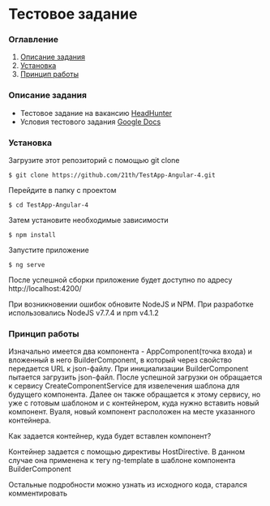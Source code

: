 # Тестовое задание

### Оглавление
1. [Описание задания](#Описание-задания)
2. [Установка](#Установка)
3. [Принцип работы](#Принцип-работы)

### Описание задания
- Тестовое задание на вакансию [HeadHunter]
- Условия тестового задания [Google Docs]

### Установка

Загрузите этот репозиторий с помощью git clone
```
$ git clone https://github.com/21th/TestApp-Angular-4.git
```
Перейдите в папку с проектом
```
$ cd TestApp-Angular-4
```
Затем установите необходимые зависимости
```
$ npm install
```
Запустите приложение
```
$ ng serve
```
После успешной сборки приложение будет доступно по адресу http://localhost:4200/

При возникновении ошибок обновите NodeJS и NPM. При разработке использовались NodeJS v7.7.4 и npm v4.1.2

### Принцип работы
Изначально имеется два компонента - AppComponent(точка входа) и вложенный в него BuilderComponent, в который через свойство передается URL к json-файлу. При инициализации BuilderComponent пытается загрузить json-файл. После успешной загрузки он обращается к сервису CreateComponentService для извелечения шаблона для будущего компонента. Далее он также обращается к этому сервису, но уже с готовым шаблоном и с контейнером, куда нужно вставить новый компонент. Вуаля, новый компонент расположен на месте указанного контейнера.

Как задается контейнер, куда будет вставлен компонент?

Контейнер задается с помощью директивы HostDirective. В данном случае она применена к тегу ng-template в шаблоне компонента BuilderComponent

Остальные подробности можно узнать из исходного кода, старался комментировать

[HeadHunter]: <https://hh.ru/vacancy/20022248>
[Google Docs]: <https://docs.google.com/document/d/1wCj5J9NYCyRprZM9hQrv0zNjLtQzHX8aaPg0Qb_qj_U/edit>
